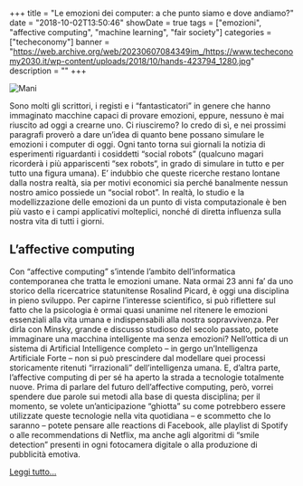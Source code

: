+++
title = "Le emozioni dei computer: a che punto siamo e dove andiamo?"
date = "2018-10-02T13:50:46"
showDate = true
tags = ["emozioni", "affective computing", "machine learning", "fair society"]
categories = ["techeconomy"]
banner = "https://web.archive.org/web/20230607084349im_/https://www.techeconomy2030.it/wp-content/uploads/2018/10/hands-423794_1280.jpg"
description = ""
+++

![Mani](https://web.archive.org/web/20230607084349im_/https://www.techeconomy2030.it/wp-content/uploads/2018/10/hands-423794_1280.jpg)

Sono molti gli scrittori, i registi e i “fantasticatori” in genere che hanno immaginato macchine capaci di provare emozioni, eppure, nessuno è mai riuscito ad oggi a crearne uno. Ci riusciremo? Io credo di sì, e nei prossimi paragrafi proverò a dare un’idea di quanto bene possano simulare le emozioni i computer di oggi.
Ogni tanto torna sui giornali la notizia di esperimenti riguardanti i cosiddetti “social robots” (qualcuno magari ricorderà i più appariscenti “sex robots“, in grado di simulare in tutto e per tutto una figura umana). E’ indubbio che queste ricerche restano lontane dalla nostra realtà, sia per motivi economici sia perché banalmente nessun nostro amico possiede un “social robot”. In realtà, lo studio e la modellizzazione delle emozioni da un punto di vista computazionale è ben più vasto e i campi applicativi molteplici, nonché di diretta influenza sulla nostra vita di tutti i giorni.

## L’affective computing

Con “affective computing” s’intende l’ambito dell’informatica contemporanea che tratta le emozioni umane. Nata ormai 23 anni fa’ da uno storico della ricercatrice statunitense Rosalind Picard, è oggi una disciplina in pieno sviluppo. Per capirne l’interesse scientifico, si può riflettere sul fatto che la psicologia è ormai quasi unanime nel ritenere le emozioni essenziali alla vita umana e indispensabili alla nostra sopravvivenza. Per dirla con Minsky, grande e discusso studioso del secolo passato, potete immaginare una macchina intelligente ma senza emozioni?
Nell’ottica di un sistema di Artificial Intelligence completo – in gergo un’Intelligenza Artificiale Forte – non si può prescindere dal modellare quei processi storicamente ritenuti “irrazionali” dell’intelligenza umana. E, d’altra parte, l’affective computing di per sé ha aperto la strada a tecnologie totalmente nuove. Prima di parlare del futuro dell’affective computing, però, vorrei spendere due parole sui metodi alla base di questa disciplina; per il momento, se volete un’anticipazione “ghiotta” su come potrebbero essere utilizzate queste tecnologie nella vita quotidiana – e scommetto che lo saranno – potete pensare alle reactions di Facebook, alle playlist di Spotify o alle recommendations di Netflix, ma anche agli algoritmi di “smile detection” presenti in ogni fotocamera digitale o alla produzione di pubblicità emotiva.

[Leggi tutto...](https://web.archive.org/web/20230607084349/https://www.techeconomy2030.it/2018/10/02/emozioni-computer-a-che-punto-siamo-e-dove-andiamo/)

